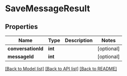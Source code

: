 # SaveMessageResult

## Properties
Name | Type | Description | Notes
------------ | ------------- | ------------- | -------------
**conversationId** | **int** |  | [optional] 
**messageId** | **int** |  | [optional] 

[[Back to Model list]](../README.md#documentation-for-models) [[Back to API list]](../README.md#documentation-for-api-endpoints) [[Back to README]](../README.md)


